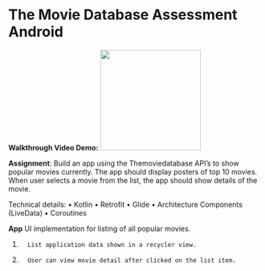 # The Movie Database Assessment Android

**Walkthrough Video Demo:**
<img src="video_2021-07-22_15-58-27.gif" width= 200>

**Assignment**: Build an app using the Themoviedatabase API’s to show popular movies
currently. The app should display posters of top 10 movies. When user selects a movie from
the list, the app should show details of the movie.

Technical details:
• Kotlin
• Retrofit
• Glide
• Architecture Components (LiveData)
• Coroutines

**App**
UI implementation for listing of all popular movies.
1.       List application data shown in a recycler view.

2.       User can view movie detail after clicked on the list item. 
 


